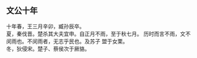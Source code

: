 ## 文公十年

十年春，王三月辛卯，臧孙辰卒。  
夏，秦伐晋。楚杀其大夫宜申。自正月不雨，至于秋七月。
历时而言不雨，文不闵雨也。不闵雨者，无志乎民也。及苏子
盟于女栗。  
冬，狄侵宋。楚子、蔡侯次于厥貉。  

